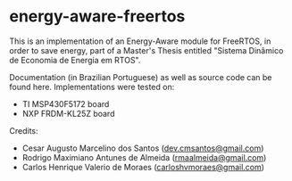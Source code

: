 # energy-aware-freertos
This is an implementation of an Energy-Aware module for FreeRTOS, in order to save energy, part of a Master's Thesis entitled "Sistema Dinâmico de Economia de Energia em RTOS".

Documentation (in Brazilian Portuguese) as well as source code can be found here.
Implementations were tested on:
- TI MSP430F5172 board
- NXP FRDM-KL25Z board

Credits:
- Cesar Augusto Marcelino dos Santos (dev.cmsantos@gmail.com)
- Rodrigo Maximiano Antunes de Almeida (rmaalmeida@gmail.com)
- Carlos Henrique Valerio de Moraes (carloshvmoraes@gmail.com)

